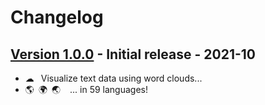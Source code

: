 # Changelog

## [Version 1.0.0](https://github.com/dataiku/dss-plugin-nlp-visualization/releases/tag/v1.0.0) - Initial release - 2021-10
- ☁  Visualize text data using word clouds...
- 🌎 🌍 🌏   ... in 59 languages!
